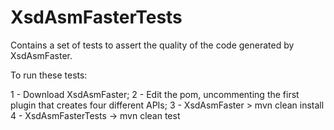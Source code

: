 # XsdAsmFasterTests
Contains a set of tests to assert the quality of the code generated by XsdAsmFaster.

To run these tests:

1 - Download XsdAsmFaster;
2 - Edit the pom, uncommenting the first plugin that creates four different APIs;
3 - XsdAsmFaster > mvn clean install 
4 - XsdAsmFasterTests -> mvn clean test
